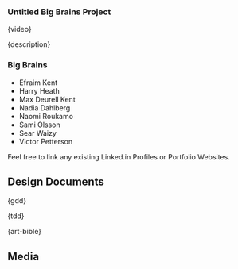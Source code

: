 ### Untitled Big Brains Project

{video}

{description}

### Big Brains

- Efraim Kent
- Harry Heath
- Max Deurell Kent
- Nadia Dahlberg
- Naomi Roukamo
- Sami Olsson
- Sear Waizy
- Victor Petterson

Feel free to link any existing Linked.in Profiles or Portfolio Websites.

## Design Documents

{gdd}

{tdd}

{art-bible}

## Media
